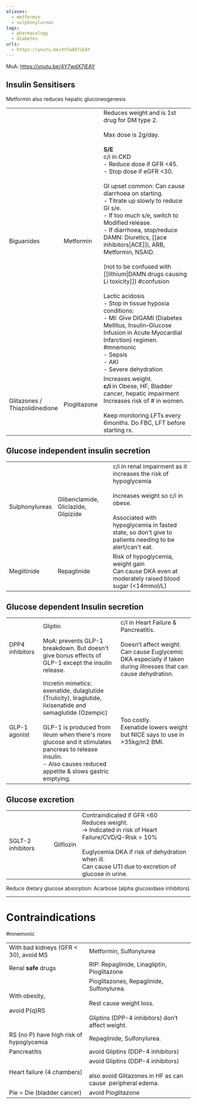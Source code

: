```yaml
---
aliases:
  - metformin
  - sulphonylureas
tags:
  - pharmacology
  - diabetes
urls:
  - https://youtu.be/4Y7wdX7iEAY
---
```

MoA: https://youtu.be/4Y7wdX7iEAY
## Insulin Sensitisers
Metformin also reduces hepatic gluconeogenesis

|                                   |              |                                                                                                                                                                                                                                                                                                                                                                                                                                                                                                                                                                                                                                                                                                                                                |
| --------------------------------- | ------------ | ---------------------------------------------------------------------------------------------------------------------------------------------------------------------------------------------------------------------------------------------------------------------------------------------------------------------------------------------------------------------------------------------------------------------------------------------------------------------------------------------------------------------------------------------------------------------------------------------------------------------------------------------------------------------------------------------------------------------------------------------- |
| Biguanides                        | Metformin    | Reduces weight and is 1st drug for DM type 2.<br><br>Max dose is 2g/day.<br><br>**S/E**<br>c/i in CKD<br>- Reduce dose if GFR <45.<br>- Stop dose if eGFR <30.<br><br>GI upset common: Can cause diarrhoea on starting.<br>- Titrate up slowly to reduce GI s/e.<br>- If too much s/e, switch to Modified release.<br>- If diarrhoea, stop/reduce DAMN: Diuretics, [[ace inhibitors\|ACE]]i, ARB, Metformin, NSAID.<br><br>(not to be confused with [[lithium\|DAMN drugs causing Li toxicity]]) #confusion <br><br>Lactic acidosis<br>- Stop in tissue hypoxia conditions:<br>- MI: Give DIGAMI (Diabetes Mellitus, Insulin–Glucose Infusion in Acute Myocardial Infarction) regimen. #mnemonic <br>- Sepsis<br>- AKI<br>- Severe dehydration |
| Glitazones /<br>Thiazolidinedione | Pioglitazone | Increases weight.<br>**c/i** in Obese, HF, Bladder cancer, hepatic impairment<br>Increases risk of # in women.<br><br>Keep monitoring LFTs every 6months. Do FBC, LFT before starting rx.                                                                                                                                                                                                                                                                                                                                                                                                                                                                                                                                                      |
## Glucose independent insulin secretion

|                |                                      |                                                                                                                                                                                                                         |
| -------------- | ------------------------------------ | ----------------------------------------------------------------------------------------------------------------------------------------------------------------------------------------------------------------------- |
| Sulphonylureas | Glibenclamide, Gliclazide, Glipizide | c/i in renal impairment as it increases the risk of hypoglycemia<br><br>Increases weight so c/i in obese.<br><br>Associated with hypoglycemia in fasted state, so don't give to patients needing to be alert/can't eat. |
| Meglitinide    | Repaglinide                          | Risk of hypoglycemia, weight gain  <br>Can cause DKA even at moderately raised blood sugar (<14mmol/L)                                                                                                                  |
## Glucose dependent Insulin secretion

|                 |                                                                                                                                                                                                                                                                                     |                                                                                                                                                                   |
| --------------- | ----------------------------------------------------------------------------------------------------------------------------------------------------------------------------------------------------------------------------------------------------------------------------------- | ----------------------------------------------------------------------------------------------------------------------------------------------------------------- |
| DPP4 inhibitors | Gliptin<br><br>MoA: prevents GLP-1 breakdown. But doesn't give bonus effects of GLP-1 except the insulin release.                                                                                                                                                                   | c/I in Heart Failure & Pancreatitis.<br><br>Doesn’t affect weight.  <br>Can cause Euglycemic DKA especially if taken during illnesses that can cause dehydration. |
| GLP-1 agonist   | Incretin mimetics: exenatide, dulaglutide (Trulicity), liraglutide, lixisenatide and semaglutide (Ozempic)<br><br>GLP-1 is produced from ileum when there's more glucose and it stimulates pancreas to release insulin.<br>- Also causes reduced appetite & slows gastric emptying. | Too costly.  <br>Exenatide lowers weight but NICE says to use in >35kg/m2 BMI.                                                                                    |
## Glucose excretion

|                   |           |                                                                                                                                                                                                                        |
| ----------------- | --------- | ---------------------------------------------------------------------------------------------------------------------------------------------------------------------------------------------------------------------- |
| SGLT-2 inhibitors | Gliflozin | Contraindicated if GFR <60<br>Reduces weight. <br>-> Indicated in risk of Heart Failure/CVD/Q-Risk > 10%<br><br>Euglycemia DKA if risk of dehydration when ill.<br>Can cause UTI due to excretion of glucose in urine. |
Reduce dietary glucose absorption: Acarbose (alpha glucosidase inhibitors)

---
# Contraindications
#mnemonic 

|                                          |                                                                                                                                  |
| ---------------------------------------- | -------------------------------------------------------------------------------------------------------------------------------- |
| With bad kidneys (GFR < 30), avoid MS    | Metformin, Sulfonylurea                                                                                                          |
| Renal **safe** drugs                     | RIP: Repaglinide, Linagliptin, Pioglitazone                                                                                      |
| With obesity,<br><br>avoid P(q)RS        | Pioglitazones, Repaglinide, Sulfonylurea.<br><br>Rest cause weight loss.<br><br>Gliptins (DPP-4 inhibitors) don’t affect weight. |
| RS (no P) have high risk of hypoglycemia | Repaglinide, Sulfonylurea.                                                                                                       |
| Pancreatitis                             | avoid Gliptins (DDP-4 inhibitors)                                                                                                |
| Heart failure (4 chambers)               | avoid Gliptins (DDP-4 inhibitors)<br><br>also avoid Glitazones in HF as can cause  peripheral edema.                             |
| Pie = Die (bladder cancer)               | avoid Pioglitazone                                                                                                               |
